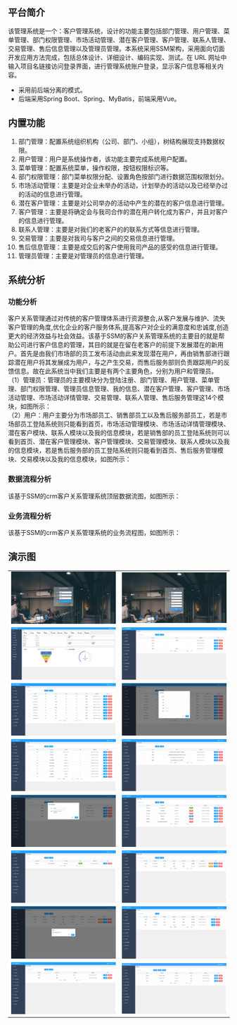 ## 平台简介

该管理系统是一个：客户管理系统，设计的功能主要包括部门管理、用户管理、菜单管理、部门权限管理、市场活动管理、潜在客户管理、客户管理、联系人管理、交易管理、售后信息管理以及管理员管理。本系统采用SSM架构，采用面向切面开发应用方法完成，包括总体设计、详细设计、编码实现、测试。在 URL 网址中输入项目名链接访问登录界面，进行管理系统账户登录，显示客户信息等相关内容。

* 采用前后端分离的模式。
* 后端采用Spring Boot、Spring、MyBatis，前端采用Vue。


## 内置功能

1.  部门管理：配置系统组织机构（公司、部门、小组），树结构展现支持数据权限。
2.  用户管理：用户是系统操作者，该功能主要完成系统用户配置。
3.  菜单管理：配置系统菜单，操作权限，按钮权限标识等。
4.  部门权限管理：部门菜单权限分配、设置角色按部门进行数据范围权限划分。
5.  市场活动管理：主要是对企业未举办的活动，计划举办的活动以及已经举办过的活动的信息进行管理。
6.  潜在客户管理：主要是对公司举办的活动中产生的潜在的客户信息进行管理。
7.  客户管理：主要是将确定会与我司合作的潜在用户转化成为客户，并且对客户的信息进行管理。
8.  联系人管理：主要是对我们的老客户的的联系方式等信息进行管理。
9.  交易管理：主要是对我司与客户之间的交易信息进行管理。
10. 售后信息管理：主要是成交后的客户使用我司产品的感受的信息进行管理。
11. 管理员管理：主要是对管理员的信息进行管理。


## 系统分析

### 功能分析
客户关系管理通过对传统的客户管理体系进行资源整合,从客户发展与维护、流失客户管理的角度,优化企业的客户服务体系,提高客户对企业的满意度和忠诚度,创造更大的经济效益与社会效益。该基于SSM的客户关系管理系统的主要目的就是帮助公司进行客户信息的管理，其目的就是在留在老客户的前提下发展潜在的新用户。首先是由我们市场部的员工发布活动由此来发现潜在用户，再由销售部进行跟踪潜在用户将其发展成为用户，与之产生交易，而售后服务部则负责跟踪用户的反馈信息。故在此系统当中我们主要是有两个主要角色，分别为用户和管理员。<br>
（1）管理员：管理员的主要模块分为登陆注册、部门管理、用户管理、菜单管理、部门权限管理、管理员信息管理、我的信息、潜在客户管理、客户管理、市场活动管理、市场活动详情管理、交易管理、联系人管理、售后服务管理这14个模块，如图所示：<br>
（2）用户：用户主要分为市场部员工、销售部员工以及售后服务部员工，若是市场部员工登陆系统则只能看到首页，市场活动管理模块、市场活动详情管理模块、潜在客户模块、联系人模块以及我的信息模块，若是销售部的员工登陆系统则可以看到首页、潜在客户管理模块、客户管理模块、交易管理模块、联系人模块以及我的信息模块，若是售后服务部的员工登陆系统则只能看到首页、售后服务管理模块、交易模块以及我的信息模块，如图所示：

### 数据流程分析
该基于SSM的crm客户关系管理系统顶层数据流图，如图所示：

### 业务流程分析
该基于SSM的crm客户关系管理系统的业务流程图，如图所示：
## 演示图

<table>
    <tr>
        <td><img src=img/1.png/></td>
        <td><img src="img/2.png"/></td>
    </tr>
    <tr>
        <td><img src="./img/3.jpg"/></td>
        <td><img src="./img/3.png"/></td>
    </tr>
    <tr>
        <td><img src="./img/4.png"/></td>
        <td><img src="./img/5.png"/></td>
    </tr>
	<tr>
        <td><img src="./img/6.png"/></td>
        <td><img src="./img/7.png"/></td>
    </tr>	 
    <tr>
        <td><img src="./img/8.png"/></td>
        <td><img src="./img/9.png"/></td>
    </tr>
	<tr>
        <td><img src="./img/10.png"/></td>
        <td><img src="./img/11.png"/></td>
    </tr>
	<tr>
        <td><img src="./img/12.png"/></td>
        <td><img src="./img/13.png"/></td>
    </tr>
    <tr>
        <td><img src="./img/14.png"/></td>
        <td><img src="./img/15.jpg"/></td>
    </tr>
</table>

